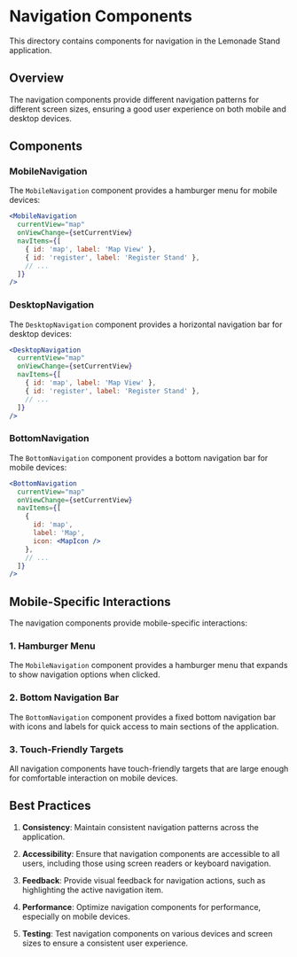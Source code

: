 # Navigation Components

This directory contains components for navigation in the Lemonade Stand application.

## Overview

The navigation components provide different navigation patterns for different screen sizes, ensuring a good user experience on both mobile and desktop devices.

## Components

### MobileNavigation

The `MobileNavigation` component provides a hamburger menu for mobile devices:

```jsx
<MobileNavigation
  currentView="map"
  onViewChange={setCurrentView}
  navItems={[
    { id: 'map', label: 'Map View' },
    { id: 'register', label: 'Register Stand' },
    // ...
  ]}
/>
```

### DesktopNavigation

The `DesktopNavigation` component provides a horizontal navigation bar for desktop devices:

```jsx
<DesktopNavigation
  currentView="map"
  onViewChange={setCurrentView}
  navItems={[
    { id: 'map', label: 'Map View' },
    { id: 'register', label: 'Register Stand' },
    // ...
  ]}
/>
```

### BottomNavigation

The `BottomNavigation` component provides a bottom navigation bar for mobile devices:

```jsx
<BottomNavigation
  currentView="map"
  onViewChange={setCurrentView}
  navItems={[
    {
      id: 'map',
      label: 'Map',
      icon: <MapIcon />
    },
    // ...
  ]}
/>
```

## Mobile-Specific Interactions

The navigation components provide mobile-specific interactions:

### 1. Hamburger Menu

The `MobileNavigation` component provides a hamburger menu that expands to show navigation options when clicked.

### 2. Bottom Navigation Bar

The `BottomNavigation` component provides a fixed bottom navigation bar with icons and labels for quick access to main sections of the application.

### 3. Touch-Friendly Targets

All navigation components have touch-friendly targets that are large enough for comfortable interaction on mobile devices.

## Best Practices

1. **Consistency**: Maintain consistent navigation patterns across the application.

2. **Accessibility**: Ensure that navigation components are accessible to all users, including those using screen readers or keyboard navigation.

3. **Feedback**: Provide visual feedback for navigation actions, such as highlighting the active navigation item.

4. **Performance**: Optimize navigation components for performance, especially on mobile devices.

5. **Testing**: Test navigation components on various devices and screen sizes to ensure a consistent user experience.